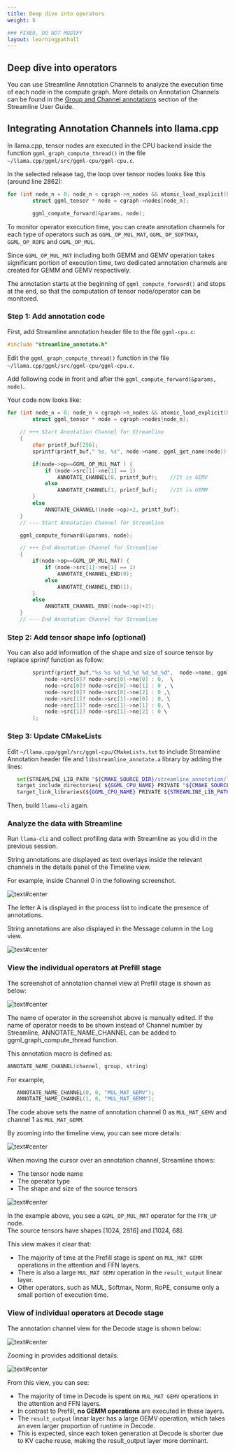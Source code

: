 ```yaml
---
title: Deep dive into operators
weight: 6

### FIXED, DO NOT MODIFY
layout: learningpathall
---
```


## Deep dive into operators

You can use Streamline Annotation Channels to analyze the execution time of each node in the compute graph. More details on Annotation Channels can be found in the [Group and Channel annotations](https://developer.arm.com/documentation/101816/9-7/Annotate-your-code/User-space-annotations/Group-and-Channel-annotations?lang=en) section of the Streamline User Guide.

## Integrating Annotation Channels into llama.cpp

In llama.cpp, tensor nodes are executed in the CPU backend inside the function `ggml_graph_compute_thread()` in the file `~/llama.cpp/ggml/src/ggml-cpu/ggml-cpu.c`.  

In the selected release tag, the loop over tensor nodes looks like this (around line 2862):

```c
for (int node_n = 0; node_n < cgraph->n_nodes && atomic_load_explicit(&tp->abort, memory_order_relaxed) != node_n; node_n++) {
        struct ggml_tensor * node = cgraph->nodes[node_n];

        ggml_compute_forward(&params, node);
```

To monitor operator execution time, you can create annotation channels for each type of operators such as `GGML_OP_MUL_MAT`, `GGML_OP_SOFTMAX`, `GGML_OP_ROPE` and `GGML_OP_MUL`.

Since `GGML_OP_MUL_MAT` including both GEMM and GEMV operation takes significant portion of execution time, two dedicated annotation channels are created for GEMM and GEMV respectively. 

The annotation starts at the beginning of `ggml_compute_forward()` and stops at the end, so that the computation of tensor node/operator can be monitored. 

### Step 1: Add annotation code 

First, add Streamline annotation header file to the file `ggml-cpu.c`:

```c
#include "streamline_annotate.h" 
```

Edit the `ggml_graph_compute_thread()` function in the file `~/llama.cpp/ggml/src/ggml-cpu/ggml-cpu.c`. 

Add following code in front and after the `ggml_compute_forward(&params, node)`. 

Your code now looks like:

```c
for (int node_n = 0; node_n < cgraph->n_nodes && atomic_load_explicit(&tp->abort, memory_order_relaxed) != node_n; node_n++) {
        struct ggml_tensor * node = cgraph->nodes[node_n];
        
    // +++ Start Annotation Channel for Streamline
    {
        char printf_buf[256];
        sprintf(printf_buf," %s, %s", node->name, ggml_get_name(node)); 

        if(node->op==GGML_OP_MUL_MAT ) {
            if (node->src[1]->ne[1] == 1)
                ANNOTATE_CHANNEL(0, printf_buf);    //It is GEMV
            else    
                ANNOTATE_CHANNEL(1, printf_buf);    //It is GEMM
        }
        else
            ANNOTATE_CHANNEL((node->op)+2, printf_buf);
    }
    // --- Start Annotation Channel for Streamline

    ggml_compute_forward(&params, node);

    // +++ End Annotation Channel for Streamline
    {
        if(node->op==GGML_OP_MUL_MAT) {
            if (node->src[1]->ne[1] == 1)
                ANNOTATE_CHANNEL_END(0);
            else
                ANNOTATE_CHANNEL_END(1);
        }
        else
            ANNOTATE_CHANNEL_END((node->op)+2);
    }
    // --- End Annotation Channel for Streamline
```

### Step 2: Add tensor shape info (optional) 

You can also add information of the shape and size of source tensor by replace sprintf function as follow:

```c
        sprintf(printf_buf,"%s %s %d_%d_%d %d_%d_%d",  node->name, ggml_get_name(node), \
            node->src[0]? node->src[0]->ne[0] : 0,  \
            node->src[0]? node->src[0]->ne[1] : 0 , \
            node->src[0]? node->src[0]->ne[2] : 0 ,\
            node->src[1]? node->src[1]->ne[0] : 0, \
            node->src[1]? node->src[1]->ne[1] : 0, \
            node->src[1]? node->src[1]->ne[2] : 0 \
        ); 
```

### Step 3: Update CMakeLists 

Edit `~/llama.cpp/ggml/src/ggml-cpu/CMakeLists.txt` to include Streamline Annotation header file and `libstreamline_annotate.a` library by adding the lines:

```bash
   set(STREAMLINE_LIB_PATH "${CMAKE_SOURCE_DIR}/streamline_annotation/libstreamline_annotate.a")
   target_include_directories( ${GGML_CPU_NAME} PRIVATE "${CMAKE_SOURCE_DIR}/streamline_annotation")
   target_link_libraries(${GGML_CPU_NAME} PRIVATE ${STREAMLINE_LIB_PATH} )
```

Then, build `llama-cli` again.

### Analyze the data with Streamline

Run `llama-cli` and collect profiling data with Streamline as you did in the previous session.

String annotations are displayed as text overlays inside the relevant channels in the details panel of the Timeline view.

For example, inside Channel 0 in the following screenshot. 

![text#center](images/deep_dive_1.png "Figure 16. Annotation Channel")

The letter A is displayed in the process list to indicate the presence of annotations. 

String annotations are also displayed in the Message column in the Log view.

![text#center](images/deep_dive_2.png "Figure 17. Annotation log")

### View the individual operators at Prefill stage

The screenshot of annotation channel view at Prefill stage is shown as below:

![text#center](images/prefill_annotation_channel.png "Figure 18. Annotation Channel at Prefill stage")

The name of operator in the screenshot above is manually edited. If the name of operator needs to be shown instead of Channel number by Streamline, ANNOTATE_NAME_CHANNEL can be added to ggml_graph_compute_thread function. 

This annotation macro is defined as:  

```c
ANNOTATE_NAME_CHANNEL(channel, group, string)
```

For example, 

```c
   ANNOTATE_NAME_CHANNEL(0, 0, "MUL_MAT_GEMV");
   ANNOTATE_NAME_CHANNEL(1, 0, "MUL_MAT_GEMM"); 
```

The code above sets the name of annotation channel 0 as `MUL_MAT_GEMV` and channel 1 as `MUL_MAT_GEMM`.

By zooming into the timeline view, you can see more details:

![text#center](images/prefill_annotation_channel_2.png "Figure 19. Annotation Channel at Prefill stage")

When moving the cursor over an annotation channel, Streamline shows:  

- The tensor node name  
- The operator type  
- The shape and size of the source tensors  

![text#center](images/prefill_annotation_channel_3.png "Figure 20. Annotation Channel Zoom in")

In the example above, you see a `GGML_OP_MUL_MAT` operator for the `FFN_UP` node.  
The source tensors have shapes [1024, 2816] and [1024, 68].  

This view makes it clear that:  
- The majority of time at the Prefill stage is spent on `MUL_MAT GEMM` operations in the attention and FFN layers.  
- There is also a large `MUL_MAT GEMV` operation in the `result_output` linear layer.  
- Other operators, such as MUL, Softmax, Norm, RoPE, consume only a small portion of execution time.

### View of individual operators at Decode stage

The annotation channel view for the Decode stage is shown below:

![text#center](images/decode_annotation_channel.png "Figure 21. Annotation Channel at Decode stage")

Zooming in provides additional details:

![text#center](images/decode_annotation_channel_2.png "Figure 22. Annotation Channel string")

From this view, you can see:
- The majority of time in Decode is spent on `MUL_MAT GEMV` operations in the attention and FFN layers.  
- In contrast to Prefill, **no GEMM operations** are executed in these layers.  
- The `result_output` linear layer has a large GEMV operation, which takes an even larger proportion of runtime in Decode.  
- This is expected, since each token generation at Decode is shorter due to KV cache reuse, making the result_output layer more dominant.  
